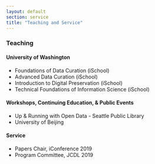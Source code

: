```yaml
---
layout: default
section: service
title: "Teaching and Service"
---
```


### Teaching

#### University of Washington
* Foundations of Data Curation (iSchool)
* Advanced Data Curation (iSchool)
* Introduction to Digital Preservation (iSchool)
* Technical Foundations of Information Science (iSchool)

#### Workshops, Continuing Education, & Public Events
* Up & Running with Open Data - Seattle Public Library
* University of Beijing


#### Service
* Papers Chair, iConference 2019
* Program Committee, JCDL 2019
